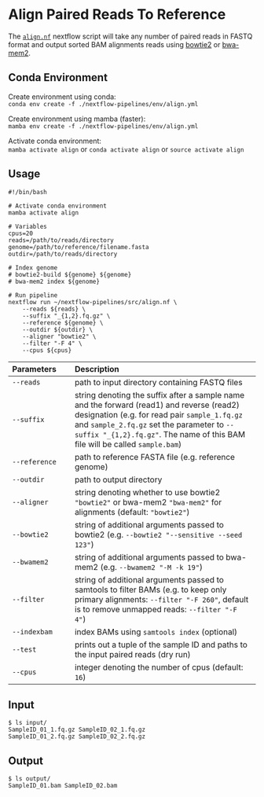 # Align Paired Reads To Reference

The [`align.nf`](https://github.com/Tom-Jenkins/nextflow-pipelines/blob/main/src/align.nf) nextflow script will take any number of paired reads in FASTQ format and output sorted BAM alignments reads using [bowtie2](https://github.com/BenLangmead/bowtie2) or [bwa-mem2](https://github.com/bwa-mem2/bwa-mem2). 

## Conda Environment

Create environment using conda:   
`conda env create -f ./nextflow-pipelines/env/align.yml`  

Create environment using mamba (faster):  
`mamba env create -f ./nextflow-pipelines/env/align.yml`

Activate conda environment:  
`mamba activate align` or `conda activate align` or `source activate align`

## Usage
```
#!/bin/bash

# Activate conda environment
mamba activate align

# Variables
cpus=20
reads=/path/to/reads/directory
genome=/path/to/reference/filename.fasta
outdir=/path/to/reads/directory

# Index genome
# bowtie2-build ${genome} ${genome}
# bwa-mem2 index ${genome}

# Run pipeline
nextflow run ~/nextflow-pipelines/src/align.nf \
    --reads ${reads} \
    --suffix "_{1,2}.fq.gz" \
    --reference ${genome} \
    --outdir ${outdir} \
    --aligner "bowtie2" \
    --filter "-F 4" \
    --cpus ${cpus}
```

| Parameters&nbsp;&nbsp;&nbsp;&nbsp;&nbsp; | Description
| :--- | :---
| `--reads` | path to input directory containing FASTQ files
| `--suffix` | string denoting the suffix after a sample name and the forward (read1) and reverse (read2) designation (e.g. for read pair `sample_1.fq.gz` and `sample_2.fq.gz` set the parameter to `--suffix "_{1,2}.fq.gz"`. The name of this BAM file will be called `sample.bam`) 
| `--reference` | path to reference FASTA file (e.g. reference genome)
| `--outdir` | path to output directory
| `--aligner` | string denoting whether to use bowtie2 `"bowtie2"` or bwa-mem2 `"bwa-mem2"` for alignments (default: `"bowtie2"`)
| `--bowtie2`| string of additional arguments passed to bowtie2 (e.g. `--bowtie2 "--sensitive --seed 123"`)
| `--bwamem2`| string of additional arguments passed to bwa-mem2 (e.g. `--bwamem2 "-M -k 19"`)
| `--filter` | string of additional arguments passed to samtools to filter BAMs (e.g. to keep only primary alignments: `--filter "-F 260"`, default is to remove unmapped reads: `--filter "-F 4"`)
| `--indexbam` | index BAMs using `samtools index` (optional)
| `--test` | prints out a tuple of the sample ID and paths to the input paired reads (dry run)
| `--cpus` | integer denoting the number of cpus (default: `16`)


## Input

```
$ ls input/
SampleID_01_1.fq.gz SampleID_02_1.fq.gz
SampleID_01_2.fq.gz SampleID_02_2.fq.gz
```

## Output

```
$ ls output/
SampleID_01.bam SampleID_02.bam
```

